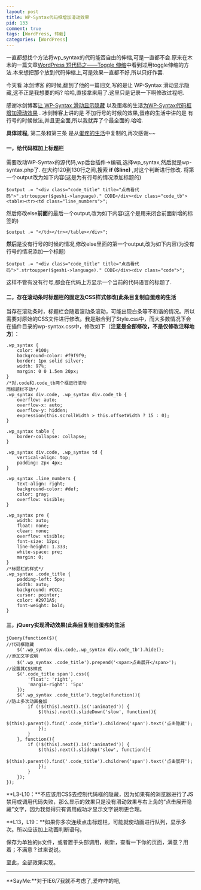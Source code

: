 ```yaml
--- 
layout: post
title: WP-Syntax代码框增加滑动效果
pid: 133
comment: true
tags: [WordPress, 转载]
categories: [WordPress]
---
```

一直都想找个方法将wp_syntax的代码能否自由的伸缩,可是一直都不会.原来在木木的一篇文章[WordPress 短代码之——Toggle 伸缩](http://immmmm.com/wordpress-shortcodes-toggle.html)中看到过用toggle伸缩的方法.本来想把那个放到代码伸缩上,可是效果一直都不好,所以只好作罢.

今天看 冰剑博客 的时候,翻到了他的一篇旧文,写的是让 WP-Syntax 滑动显示隐藏,这不正是我想要的吗?
哈哈,直接拿来用了.这里只是记录一下啊修改过程吧.

感谢冰剑博客[让 WP-Syntax 滑动显示隐藏](http://www.binjoo.net/2010/07/syntax-slide-show-hide/) 以及蛋疼的生活[为WP-Syntax代码框增加滑动效果](http://www.dt-life.info/sliding-effect-for-code-box-of-the-wp-syntax.html) .
冰剑博客上讲的是 不加行号的时候的效果,蛋疼的生活中讲的是 有行号的时候做法,并且更全面,所以我就弄了个最全面的.哈哈.

**具体过程,** 第二条和第三条 是从[蛋疼的生活](http://www.dt-life.info/)中复制的,再次感谢~~
#### 一，给代码框加上标题栏
需要改动WP-Syntax的源代码,wp后台插件->编辑,选择wp_syntax,然后就是wp-syntax.php了.
在大约120到130行之间,搜索 **if ($line)** ,对这个判断进行修改.
将第一个output改为如下内容(这是为有行号的情况添加标题的)

    $output .= "<div class="code_title" title="点击看代码">".strtoupper($geshi->language)." CODE</div><div class="code_tb"><table><tr><td class="line_numbers">";
然后修改else**前面**的最后一个output,改为如下内容(这个是用来闭合前面新增的标签的)

    $output .= "</td></tr></table></div>";
**然后**是没有行号的时候的情况,修改else里面的第一个output,改为如下内容(为没有行号的情况添加一个标题)

    $output .= "<div class="code_title" title="点击看代码">".strtoupper($geshi->language)." CODE</div><div class="code">";
这样不管有没有行号,都会在代码上方显示一个当前的代码语言的标题了.

#### 二，存在滚动条时标题栏的固定及CSS样式修改(此条目复制自蛋疼的生活
当存在滚动条时，标题栏会随着滚动条滚动，可能出现白条等不和谐的情况。所以需要对原始的CSS文件进行修改。我是融合到了Style.css中，而大多数情况下会在插件目录的wp-syntax.css中，修改如下（**注意是全部修改，不是仅修改注释地方**）：

    .wp_syntax {
        color: #100;
        background-color: #f9f9f9;
        border: 1px solid silver;
        width: 97%;
        margin: 0 0 1.5em 20px;
    }
    /*对.code和.code_tb两个框进行滚动
    而标题栏不动*/
    .wp_syntax div.code, .wp_syntax div.code_tb {
        overflow: auto;
        overflow-x: auto;
        overflow-y: hidden;
        expression(this.scrollWidth > this.offsetWidth ? 15 : 0);
    }
     
    .wp_syntax table {
        border-collapse: collapse;
    }
     
    .wp_syntax div.code, .wp_syntax td {
        vertical-align: top;
        padding: 2px 4px;
    }
     
    .wp_syntax .line_numbers {
        text-align: right;
        background-color: #def;
        color: gray;
        overflow: visible;
    }
     
    .wp_syntax pre {
        width: auto;
        float: none;
        clear: none;
        overflow: visible;
        font-size: 12px;
        line-height: 1.333;
        white-space: pre;
        margin: 0;
    }
    /*标题栏的样式*/
    .wp_syntax .code_title {
        padding-left: 5px;
        width: auto;
        background: #CCC;
        cursor: pointer;
        color: #2971A5;
        font-weight: bold;
    }

#### 三，jQuery实现滑动效果(此条目复制自蛋疼的生活

    jQuery(function($){
    //代码框隐藏
        $('.wp_syntax div.code,.wp_syntax div.code_tb').hide();
    //添加文字说明
        $('.wp_syntax .code_title').prepend('<span>点击展开</span>');
    //设置其CSS样式
        $('.code_title span').css({
            'float': 'right',
            'margin-right': '5px'
        });
        $('.wp_syntax .code_title').toggle(function(){
    //防止多次动画叠加
            if (!$(this).next().is(':animated')) {
                $(this).next().slideDown('slow', function(){
                    $(this).parent().find('.code_title').children('span').text('点击隐藏');
                });
            }
        }, function(){
            if (!$(this).next().is(':animated')) {
                $(this).next().slideUp('slow', function(){
                    $(this).parent().find('.code_title').children('span').text('点击展开');
                });
            }
        });
    });

**L3-L10：**不应该用CSS去控制代码框的隐藏，因为如果有的浏览器进行了JS禁用或调用代码失败，那么显示的效果只是没有滑动效果与右上角的“点击展开隐藏”文字，因为我觉得只有调用成功才显示文字说明更合理。

**L13，L19：**如果你多次连续点击标题栏，可能就使动画进行队列，显示多次。所以应该加上动画判断语句。

保存为单独的js文件，或者置于头部调用，刷新，查看一下你的页面，满意？用着；不满意？过来说说。

至此，全部效果实现。

****

**SayMe:**对于IE6/7我就不考虑了,爱咋咋的吧,
